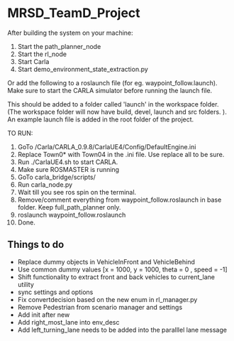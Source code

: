 # MRSD_TeamD_Project

After building the system on your machine:

1. Start the path_planner_node
2. Start the rl_node
3. Start Carla
4. Start demo_environment_state_extraction.py

Or add the following to a roslaunch file (for eg. waypoint_follow.launch). Make sure to start the CARLA simulator before running the launch file. 

<launch>
	<node name = "path_planning_node" pkg="grasp_path_planner" type="path_planner_node" output="screen"/>
	<node name = "rl_node" pkg="rl_node" type="rl_node.py" />
	<node name = "demo_node" pkg="carla_bridge" type="demo_environment_state_extraction.py" output="screen"/>
</launch>

This should be added to a folder called 'launch' in the workspace folder. (The workspace folder will now have build, devel, launch and src folders. ). An example launch file is added in the root folder of the project.

TO RUN:

1. GoTo /Carla/CARLA_0.9.8/CarlaUE4/Config/DefaultEngine.ini
2. Replace Town0* with Town04 in the .ini file. Use replace all to be sure.
3. Run ./CarlaUE4.sh to start CARLA.
4. Make sure ROSMASTER is running
5. GoTo carla_bridge/scripts/
6. Run carla_node.py
7. Wait till you see ros spin on the terminal.
8. Remove/comment everything from waypoint_follow.roslaunch in base folder. Keep full_path_planner only.
9. roslaunch waypoint_follow.roslaunch
10. Done.


## Things to do
* Replace dummy objects in VehicleInFront and VehicleBehind
* Use common dummy values [x = 1000, y = 1000, theta = 0 , speed = -1]
* Shift functionality to extract front and back vehicles to current_lane utility
* sync settings and options
* Fix convertdecision based on the new enum in rl_manager.py
* Remove Pedestrian from scenario manager and settings
* Add init after new
* Add right_most_lane into env_desc
* Add left_turning_lane needs to be added into the paralllel lane message
